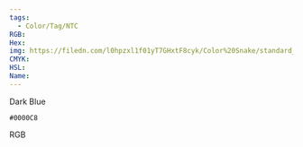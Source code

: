 ```yaml
---
tags:
  - Color/Tag/NTC
RGB:
Hex:
img: https://filedn.com/l0hpzxl1f01yT7GHxtF8cyk/Color%20Snake/standard_csv_to_svg//0000C8.svg
CMYK:
HSL:
Name:
---
```

Dark Blue
```palette
#0000C8
```
RGB
